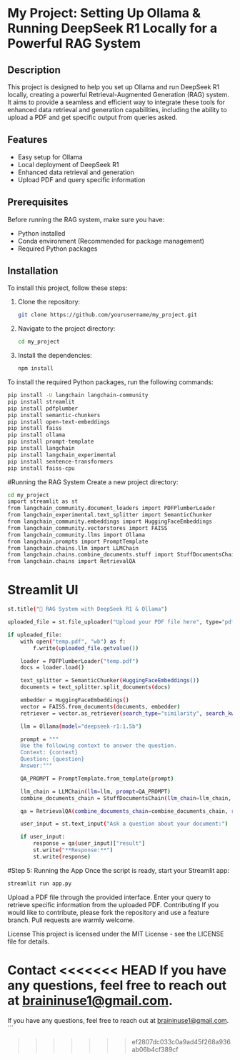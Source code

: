 # My Project: Setting Up Ollama & Running DeepSeek R1 Locally for a Powerful RAG System

## Description
This project is designed to help you set up Ollama and run DeepSeek R1 locally, creating a powerful Retrieval-Augmented Generation (RAG) system. It aims to provide a seamless and efficient way to integrate these tools for enhanced data retrieval and generation capabilities, including the ability to upload a PDF and get specific output from queries asked.

## Features
- Easy setup for Ollama
- Local deployment of DeepSeek R1
- Enhanced data retrieval and generation
- Upload PDF and query specific information

## Prerequisites
Before running the RAG system, make sure you have:

- Python installed
- Conda environment (Recommended for package management)
- Required Python packages

## Installation
To install this project, follow these steps:

1. Clone the repository:
    ```bash
    git clone https://github.com/yourusername/my_project.git
    ```
2. Navigate to the project directory:
    ```bash
    cd my_project
    ```
3. Install the dependencies:
    ```bash
    npm install
    ```

To install the required Python packages, run the following commands:

```bash
pip install -U langchain langchain-community
pip install streamlit
pip install pdfplumber
pip install semantic-chunkers
pip install open-text-embeddings
pip install faiss
pip install ollama
pip install prompt-template
pip install langchain
pip install langchain_experimental
pip install sentence-transformers
pip install faiss-cpu
```

#Running the RAG System
Create a new project directory:
```bash
cd my_project
import streamlit as st
from langchain_community.document_loaders import PDFPlumberLoader
from langchain_experimental.text_splitter import SemanticChunker
from langchain_community.embeddings import HuggingFaceEmbeddings
from langchain_community.vectorstores import FAISS
from langchain_community.llms import Ollama
from langchain.prompts import PromptTemplate
from langchain.chains.llm import LLMChain
from langchain.chains.combine_documents.stuff import StuffDocumentsChain
from langchain.chains import RetrievalQA
```
# Streamlit UI
```bash
st.title("📄 RAG System with DeepSeek R1 & Ollama")

uploaded_file = st.file_uploader("Upload your PDF file here", type="pdf")

if uploaded_file:
    with open("temp.pdf", "wb") as f:
        f.write(uploaded_file.getvalue())

    loader = PDFPlumberLoader("temp.pdf")
    docs = loader.load()

    text_splitter = SemanticChunker(HuggingFaceEmbeddings())
    documents = text_splitter.split_documents(docs)

    embedder = HuggingFaceEmbeddings()
    vector = FAISS.from_documents(documents, embedder)
    retriever = vector.as_retriever(search_type="similarity", search_kwargs={"k": 3})

    llm = Ollama(model="deepseek-r1:1.5b")

    prompt = """
    Use the following context to answer the question.
    Context: {context}
    Question: {question}
    Answer:"""

    QA_PROMPT = PromptTemplate.from_template(prompt)

    llm_chain = LLMChain(llm=llm, prompt=QA_PROMPT)
    combine_documents_chain = StuffDocumentsChain(llm_chain=llm_chain, document_variable_name="context")

    qa = RetrievalQA(combine_documents_chain=combine_documents_chain, retriever=retriever)

    user_input = st.text_input("Ask a question about your document:")

    if user_input:
        response = qa(user_input)["result"]
        st.write("**Response:**")
        st.write(response)
```
#Step 5: Running the App
Once the script is ready, start your Streamlit app:
```bash
streamlit run app.py
```

Upload a PDF file through the provided interface.
Enter your query to retrieve specific information from the uploaded PDF.
Contributing
If you would like to contribute, please fork the repository and use a feature branch. Pull requests are warmly welcome.

License
This project is licensed under the MIT License - see the LICENSE file for details.

Contact
<<<<<<< HEAD
If you have any questions, feel free to reach out at braininuse1@gmail.com.
=======
If you have any questions, feel free to reach out at braininuse1@gmail.com. ```
>>>>>>> ef2807dc033c0a9ad45f268a936ab06b4cf389cf
